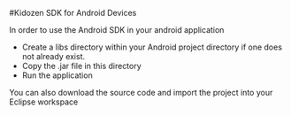 #Kidozen SDK for Android Devices

In order to use the Android SDK in your android application

- Create a libs directory within your Android project directory if one does not already exist.
- Copy the .jar file in this directory
- Run the application

You can also download the source code and import the project into your Eclipse workspace

